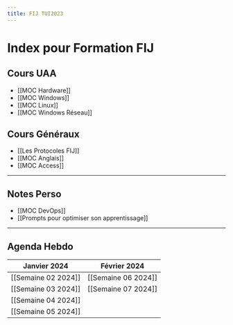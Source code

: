 ```yaml
---
title: FIJ TUI2023
---
```

# Index pour Formation FIJ
## Cours UAA
- [[MOC Hardware]]
- [[MOC Windows]]
- [[MOC Linux]]
- [[MOC Windows Réseau]]
## Cours Généraux
- [[Les Protocoles FIJ]]
- [[MOC Anglais]]
- [[MOC Access]] 

---
## Notes Perso

- [[MOC DevOps]]
- [[Prompts pour optimiser son apprentissage]]

---
## Agenda Hebdo

| **Janvier 2024** | **Février 2024** |
| ---- | ---- |
| [[Semaine 02 2024]] | [[Semaine 06 2024]] |
| [[Semaine 03 2024]] | [[Semaine 07 2024]] |
| [[Semaine 04 2024]] |  |
| [[Semaine 05 2024]] |  |
